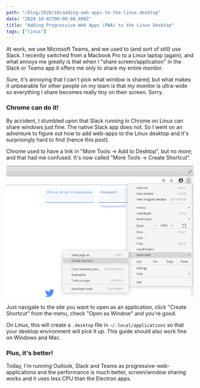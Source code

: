 ```yaml
---
path: "/blog/2020/10/adding-web-apps-to-the-linux-desktop"
date: "2020-10-02T00:00:00.000Z"
title: "Adding Progressive Web Apps (PWA) to the Linux Desktop"
tags: ["linux"]
---
```


At work, we use Microsoft Teams, and we used to (and sort of still) use Slack. I recently switched from a Macbook Pro to a Linux laptop (again), and what annoys me greatly is that when I "share screen/application" in the Slack or Teams app it offers me only to share my entire monitor.

Sure, it's annoying that I can't pick what window is shared; but what makes it unbearable for other people on my team is that my monitor is ultra-wide so everything I share becomes really tiny on their screen. Sorry.

### Chrome can do it!

By accident, I stumbled upon that Slack running in Chrome on Linux can share windows just fine. The native Slack app does not. So I went on an adventure to figure out how to add web-apps to the Linux desktop and it's surprisingly hard to find (hence this post).

Chrome used to have a link in "More Tools -> Add to Desktop", but no more; and that had me confused. It's now called "More Tools -> Create Shortcut".

![Create Shortcut in Chrome](create-shortcut-chrome.png)

Just navigate to the site you want to open as an application, click "Create Shortcut" from the menu, check "Open as Window" and you're good.

On Linux, this will create a `.desktop` file in `~/.local/applications` so that your desktop environment will pick it up. This guide should also work fine on Windows and Mac.

### Plus, it's better!

Today, I'm running Outlook, Slack and Teams as progressive-web-applications and the performance is much better, screen/window sharing works and it uses less CPU than the Electron apps.
